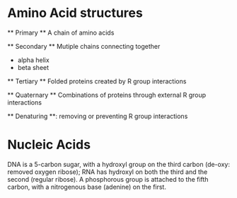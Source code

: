 # Amino Acid structures

** Primary **
A chain of amino acids

** Secondary **
Mutiple chains connecting together
- alpha helix
- beta sheet

** Tertiary **
Folded proteins created by R group interactions

** Quaternary **
Combinations of proteins through external R group interactions

** Denaturing **: removing or preventing R group interactions 


# Nucleic Acids
DNA is a 5-carbon sugar, with a hydroxyl group on the third carbon (de-oxy: removed oxygen ribose);
RNA has hydroxyl on both the third and the second (regular ribose).
A phosphorous group is attached to the fifth carbon, with a nitrogenous base (adenine) on the first.
